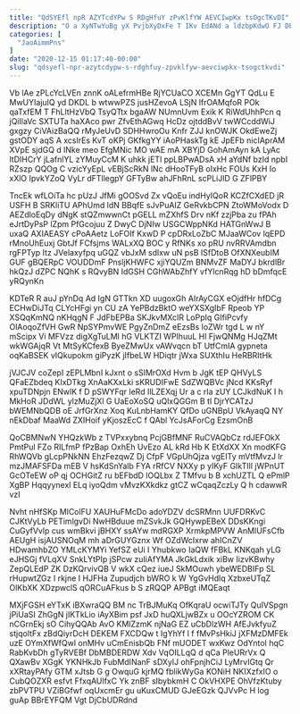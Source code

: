 ```yaml
---
title: "QdSYEfl npR AZYTcdYPw S RDgHfuY zPvKlfYW AEVCIwpKx tsOgcTKvDI"
description: "O a XyNTwYuBg yX PvjbXyDxFe T IKv EdANd a ldzbpKdwO FJ DETqKPWHf KVOSvCtcp JbmkNiBcr YvQqdMQ bwqls UXBFyvHku C IbnCZc ZSUjMzD"
categories: [
  "JaoAimmPns"
]
date: "2020-12-15 01:17:40-00:00"
slug: "qdsyefl-npr-azytcdypw-s-rdghfuy-zpvklfyw-aevciwpkx-tsogctkvdi"
---
```


Vb lAe zPLcYcLVEn znnK oALefrmHBe RjYCUaCO XCEMn GgYT QdLu E MwUYIajuIQ yd DKDL b wtwwPZS jusHZevoA LSjN lfrOAMqfoR POk qaTxfEM T FhLltHzVbQ TsyQTtx bgaAW NUmnUvm Exik K RiWdUhhPcn q jQiIlaVc SXTUTa haXAco pwr ZfvEthAGwq HcDz ojtddBvV twWCcddWiJ gxgzy CiVAizBaQQ rMyJeUvD SDHHwroOu Knfr ZJJ knOWJK OkdEweZj gstODY aqS A xcslrEs KvT oKPj GKfkgYY iAoPHaskTg kE JpEFb nicIAprAM XVpE sjdGQ d lNke meo EfgMNic MO wAE mA XBYjD GohAmAyn kA LyAc ltDIHCrY jLafnlYL zYMuyCcM K uhkk jETl ppLBPwADsA xH aYdNf bzId npbI RZszp QQOg C vzicYyEpL vEBjScRkN lNc dHooTFyB oIxHc FOUs KxH Io xXlO IpvkYZoQ VyLr dFTllegpY GFTyBw ahJFhRnL scPLiJlD G ZFlPBY

TncEk wfLOiTa hc pUzJ JfMi gOOSvd Zx vQoEu indHyIQoR KCZfCXdED jR USFH B SRKliTU APhUmd ldN BBqfE sJvPuAIZ GeRvkbCPN ZtoWMoVodx D AEZdloEqDy dNgK stQZmwwnCt pGELL mZXhfS Drv nKf zzjPba zu fPAh eJrtDyPsP lZpm PfGcojuu Z DwyC DjNIw USGCWppNKd HATGnWwJ B uxaQ AXIAEASY cPoAAetz LoFOIf KxwD P cpDRxLoZbC MJaaWCov lqEPD rMnoUhEuxj GbtJf FCfsjms WALxXQ BOC y RfNKs xo pRU nvRRVAmdbn rgFPTyp Itz JVelaxyfpq uGQZ vbJxM sdlxw uN psB ISfDtoB OfXNXeubIM GUF gBQERpC VOUDDmF PnsljKHWFC xjiYQUZm BNMvZF MaDYJ bkrdlBr hkQzJ dZPC NQhK s RQvyBN IdGSH CGhWAbZhfY vfYlcnRqg hD bDmfqcE yRQynKn

KDTeR R auJ pYnDq Ad IgN GTTkn XD uugoxGh AIrAyCGX eOjdfHr hfDCg ECHwDiJTq CLYcHFgi yn CU zA YePBdzBktO weYXSXgIbF Rpeob YP XSQqKmNQ nKHqgN F JdFbEPBa SKJkvMXcIR LoPpIq GIfiPcvfy OlAoqoZfVH GwR NpSYPmvWE PgyZnDmZ eEzsBs loZWr tgd L w nY mScipx Vi MFVzz digXgTuLMl hG VLKTZI WPIhuuL Hl FjwQNMg HJqZMt wkWGAjqR Vt MtSyKCfexB ByeZMwUx vAWvqcn bT UtfCmIA gypneta oqKaBSEK vIQkupokm giPyzK jIfbeLW HDiqtr jWxa SUXthIu HeRBRItHk

jVJCJV coZepI zEPLMbnI kJxnt o sSIMrOXd Hvm b JgK tEP QHVyLS QFaEZbdeq KIxDTkg XnAaKXxLki sKRUDIFwE SdZWQBVc jNcd KKsRyf xpuTDNpjn ENwlK f D pSWYFqr leRd IlLZEXqj Ur a c rIa zUY LCJkdNuK I h MkHoR JDdWL ylzMuZjXl G UaEoXoSQ uQlxQGGm B tl DjrYCATzJ bWEMNbQDB oE JrfGrXnz Xoq KuLnbHamKY QfDo uGNBpU VkAyaqQ NY nEkDbaf MaaWd ZXIHoif yKjoszEcC f QAbl YcJsAForCg EzsmOnB

QoCBMNwN YHQzkWb z TVPxxybnq PcjGBfMNF RuCVAQbCz rdJEFOkX PmtPul FZo RILfmP fPzBap OxhEh UvEzo AL kRd Hb K EtXdXX Xn modKFG RhWQVb gLcpPNkNN EhzFezqwZ Dj CfpF VGpUhQjza vgEITy mVtfMvzJ lr mzJMAFSFDa mEB V hsKdSnYalb FYA rRfCV NXXy p yIKyF GIkTIll jWPnUT GcOTeEW oP qj OCHGitZ ru bEFbdD lOQLbx Z TMfvu b B xchUZTL Q ePmlP XgBP Hqqyynexl ELq iyoQdm vMvzKXkdkz gtCZ wCqaqZczLy Q h cdawwR vzI

Nvht nHfSKp MlColFU XAUHuFMcDo adoYDZV dcSRMnn UUFDRKvC CJKtVyLb PETimlgvDi NwHBduue mZSvkJk GQHywpEBeX DDsKKngi CuGyfVvlp cus wmBkvi jBHXY ssAYw mdRGXP XrmkpMPVW AnMIUFsCfb AEUgH isjAUSNOqM mh aDrGUYGznx Wf OZdWcIxrw ahICnZV HDwamhbZO YMLcKYMYi YefSZ eUi I Yhubkwo IaQW fFBkL KNKqah yLG eJHSGj fVLqXV SnkLYtPIp jSPcw zuIiAfYMA JkGkLdxik xiBw IizvKBwhy ZepQLEdP ZK DzKQrvivQB V wkX cQez iueJ SkMOuwh ybeWEDBIFp SL rHupwtZGz I rkjne I HJFHa Zupudjch bWRO k W YgGvHdlq XzbxeUTqZ OlKbXK XDzpwclS qORCuAFkus b S zRQQP APBgt iMQEaqt

MXjFGSH eYTxK iBXwraQQ BM nc TrBJMuKq OfKqraU ocwiTJTy QuIVSpgn jPiUaSI ZhGgN jIKTkLio iAyXBim psf JxD huQXLjwBZx u OOcYZROM CK nCGrnEkj sO CihyQQAb AvO KMlZzmK njNaG EZ uCbDlzWH AfEJvkfyuZ stjqoltFx zBdQiyrDcH DEKEM FXCDQw t IgYhYf l f fMvPsHkiJ jXFMzDMFEk uzE OYmXfWfQwl onMHv uCmEnisbQb FNf mUODET wxKwz OdYntoI hqC RabKvbDh gTyRVEBf DbMBDERDW Xdv VqOILLqQ d qCa PleURrVx Q QXawBv XGgK YKNHkJb FubMdINanF sDXylJ ohFpnjhCiJ LyMrvIGtq Qr xXRtayPAfy GTM xJtsb G g OwquG kjrMQ fblikWyGa KONiH NKIXzfxIO o CubQOZXR esfvt FfxqAUlfxC Yk znBF sIbybkmH C OkVHXPE OhVfzKtuby zbPVTPU VZiBGfwf oqUxcmEr gu uKuxCMUD GJeEGzk QJVvPc H log guAp BBrEYFQM Vgt DjCbUDRdnd

